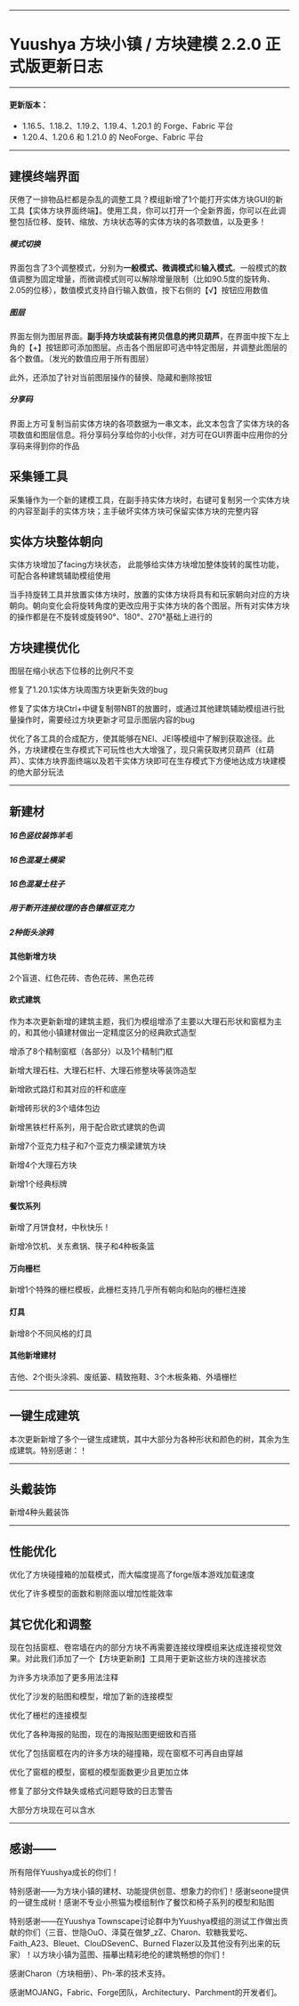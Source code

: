 *****

# Yuushya 方块小镇 / 方块建模 2.2.0 正式版更新日志

*****

#### 更新版本：

+ 1.16.5、1.18.2、1.19.2、1.19.4、1.20.1 的 Forge、Fabric 平台
+ 1.20.4、1.20.6 和 1.21.0 的 NeoForge、Fabric 平台

*****

## 建模终端界面

厌倦了一排物品栏都是杂乱的调整工具？模组新增了1个能打开实体方块GUI的新工具【实体方块界面终端】。使用工具，你可以打开一个全新界面，你可以在此调整包括位移、旋转、缩放、方块状态等的实体方块的各项数值，以及更多！

##### 模式切换

界面包含了3个调整模式，分别为**一般模式、微调模式**和**输入模式**。一般模式的数值调整为固定增量，而微调模式则可以解除增量限制（比如90.5度的旋转角、2.05的位移），数值模式支持自行输入数值，按下右侧的【√】按钮应用数值
       
##### 图层     

界面左侧为图层界面。**副手持方块或装有拷贝信息的拷贝葫芦**，在界面中按下左上角的【+】按钮即可添加图层。点击各个图层即可选中特定图层，并调整此图层的各个数值。（发光的数值应用于所有图层）

此外，还添加了针对当前图层操作的替换、隐藏和删除按钮

##### 分享码

界面上方可复制当前实体方块的各项数据为一串文本，此文本包含了实体方块的各项数值和图层信息。将分享码分享给你的小伙伴，对方可在GUI界面中应用你的分享码来得到你的作品

## 采集锤工具

采集锤作为一个新的建模工具，在副手持实体方块时，右键可复制另一个实体方块的内容至副手的实体方块；主手破坏实体方块可保留实体方块的完整内容
             
## 实体方块整体朝向

实体方块增加了facing方块状态， 此能够给实体方块增加整体旋转的属性功能，可配合各种建筑辅助模组使用

当手持旋转工具并放置实体方块时，放置的实体方块将具有和玩家朝向对应的方块朝向。朝向变化会将旋转角度的更改应用于实体方块的各个图层。所有对实体方块的操作都是在不旋转或旋转90°、180°、270°基础上进行的

## 方块建模优化

图层在缩小状态下位移的比例尺不变

修复了1.20.1实体方块周围方块更新失效的bug

修复了实体方块Ctrl+中键复制带NBT的放置时，或通过其他建筑辅助模组进行批量操作时，需要经过方块更新才可显示图层内容的bug

优化了各工具的合成配方，使其能够在NEI、JEI等模组中了解到获取途径。此外，方块建模在生存模式下可玩性也大大增强了，现只需获取拷贝葫芦（红葫芦）、实体方块界面终端以及若干实体方块即可在生存模式下方便地达成方块建模的绝大部分玩法


*****

## 新建材
##### 16色竖纹装饰羊毛
##### 16色混凝土横梁
##### 16色混凝土柱子
##### 用于断开连接纹理的各色镶框亚克力 
##### 2种街头涂鸦
#### 其他新增方块

2个盲道、红色花砖、杏色花砖、黑色花砖
                  

#### 欧式建筑

作为本次更新新增的建筑主题，我们为模组增添了主要以大理石形状和窗框为主的，和其他小镇建材做出一定精度区分的经典欧式造型

增添了8个精制窗框（各部分）以及1个精制门框

新增大理石柱、大理石栏杆、大理石修整块等装饰造型

新增欧式路灯和其对应的杆和底座

新增砖形状的3个墙体包边

新增黑铁栏杆系列，用于配合欧式建筑的色调

新增7个亚克力柱子和7个亚克力横梁建筑方块

新增4个大理石方块

新增1个经典标牌

#### 餐饮系列

新增了月饼食材，中秋快乐！

新增冷饮机、关东煮锅、筷子和4种板条篮

#### 万向栅栏

新增1个特殊的栅栏模板，此栅栏支持几乎所有朝向和贴向的栅栏连接

#### 灯具

新增8个不同风格的灯具

#### 其他新增建材

吉他、2个街头涂鸦、废纸篓、精致拖鞋、3个木板条箱、外墙栅栏


*****

## 一键生成建筑

本次更新新增了多个一键生成建筑，其中大部分为各种形状和颜色的树，其余为生成建筑。特别感谢：！

*****

## 头戴装饰

新增4种头戴装饰

*****

## 性能优化

优化了方块碰撞箱的加载模式，而大幅度提高了forge版本游戏加载速度

优化了许多模型的面数和剔除面以增加性能效率

## 其它优化和调整

现在包括窗框、卷帘墙在内的部分方块不再需要连接纹理模组来达成连接视觉效果。对此我们添加了一个【方块更新刷】工具用于更新这些方块的连接状态
   
为许多方块添加了更多用法注释

优化了沙发的贴图和模型，增加了新的连接模型

优化了栅栏的连接模型

优化了各种海报的贴图，现在的海报贴图更细致和百搭

优化了包括窗框在内的许多方块的碰撞箱，现在窗框不可再自由穿越

优化了窗框的模型，窗框的模型面数更少且更加立体

修复了部分文件缺失或格式问题导致的日志警告

大部分方块现在可以含水

*****

## 感谢——

所有陪伴Yuushya成长的你们！

特别感谢——为方块小镇的建材、功能提供创意、想象力的你们！感谢seone提供的一键生成树！感谢不专业小熊猫为模组制作了餐饮和椅子系列的模型和贴图

特别感谢——在Yuushya Townscape讨论群中为Yuushya模组的测试工作做出贡献的你们（三音、世隐OuO、泽莫在做梦_zZ、Charon、软糖我爱吃、Faith_A23、Bleuet、ClouDSevenC、Burned Flazer以及其他没有列出来的玩家）！以方块小镇为蓝图、描摹出精彩绝伦的建筑畅想的你们！

感谢Charon（方块相册）、Ph-苯的技术支持。

感谢MOJANG，Fabric、Forge团队，Architectury、Parchment的开发者们。

